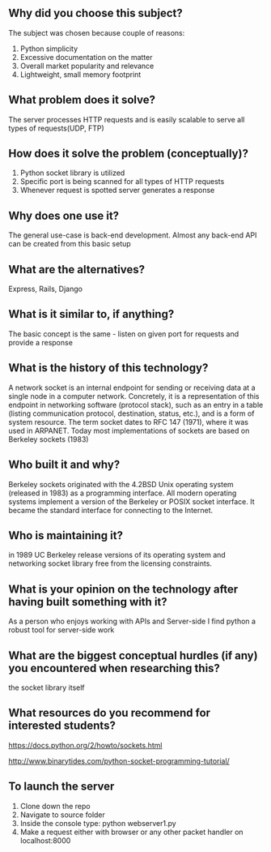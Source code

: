 ## Why did you choose this subject?
The subject was chosen because couple of reasons:
1. Python simplicity
2. Excessive documentation on the matter
3. Overall market popularity and relevance
4. Lightweight, small memory footprint

## What problem does it solve?
The server processes HTTP requests and is easily scalable to serve all types of requests(UDP, FTP)

## How does it solve the problem (conceptually)?
1. Python socket library is utilized
2. Specific port is being scanned for all types of HTTP requests
3. Whenever request is spotted server generates a response

## Why does one use it?
The general use-case is back-end development.
Almost any back-end API can be created from this basic setup

## What are the alternatives?
Express, Rails, Django

## What is it similar to, if anything?
The basic concept is the same - 
listen on given port for requests and provide a response

## What is the history of this technology?
A network socket is an internal endpoint for sending or receiving data at a single node in a computer network. 
Concretely, it is a representation of this endpoint in networking software (protocol stack), 
such as an entry in a table (listing communication protocol, destination, status, etc.), and is a form of system resource.
The term socket dates to RFC 147 (1971), where it was used in ARPANET. 
Today most implementations of sockets are based on Berkeley sockets (1983)

## Who built it and why?
Berkeley sockets originated with the 4.2BSD Unix operating system (released in 1983) as a programming interface. 
All modern operating systems implement a version of the Berkeley or POSIX socket interface. It became the standard interface for connecting to the Internet. 

## Who is maintaining it?
in 1989 UC Berkeley release versions of its operating system and networking socket library free from the licensing constraints.

## What is your opinion on the technology after having built something with it?
As a person who enjoys working with APIs and Server-side I find python a robust tool
for server-side work  

## What are the biggest conceptual hurdles (if any) you encountered when researching this?
the socket library itself

## What resources do you recommend for interested students?
https://docs.python.org/2/howto/sockets.html

http://www.binarytides.com/python-socket-programming-tutorial/


## To launch the server
1. Clone down the repo
2. Navigate to source folder
3. Inside the console type: python webserver1.py
4. Make a request either with browser or any other packet handler on localhost:8000

